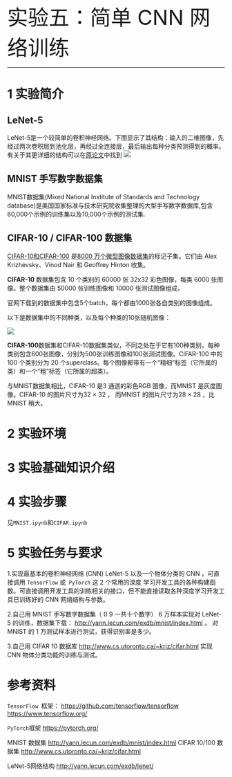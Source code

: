<font size=10>实验五：简单 CNN 网络训练</font>

---

# 1 实验简介
## LeNet-5

LeNet-5是一个较简单的卷积神经网络。下图显示了其结构：输入的二维图像，先经过两次卷积层到池化层，再经过全连接层，最后输出每种分类预测得到的概率。
有关于其更详细的结构可以在[原论文](http://yann.lecun.com/exdb/publis/pdf/lecun-01a.pdf)中找到
![](https://pic4.zhimg.com/v2-308e7517e3f6482a0c376a0d1e90d846_1440w.jpg?source=172ae18b)


## MNIST 手写数字数据集
MNIST数据集(Mixed National Institute of Standards and Technology database)是美国国家标准与技术研究院收集整理的大型手写数字数据库,包含60,000个示例的训练集以及10,000个示例的测试集.


## CIFAR-10 / CIFAR-100 数据集

[CIFAR-10和CIFAR-100](http://www.cs.toronto.edu/~kriz/cifar.html) 是[8000 万个微型图像数据集](http://groups.csail.mit.edu/vision/TinyImages/)的标记子集。它们由 Alex Krizhevsky、Vinod Nair 和 Geoffrey Hinton 收集。

**CIFAR-10** 数据集包含 10 个类别的 60000 张 32x32 彩色图像，每类 6000 张图像。整个数据集由 50000 张训练图像和 10000 张测试图像组成。

官网下载到的数据集中包含5个batch，每个都由1000张各自类别的图像组成。

以下是数据集中的不同种类，以及每个种类的10张随机图像：

![](http://8.136.41.73:5212/api/v3/file/get/92/1.png?sign=AKEhR2PuaP2zpTAJ8NbHsRVRmSKZ9X4XLlQ8CdLSJLs%3D%3A0)

**CIFAR-100**数据集和CIFAR-10数据集类似，不同之处在于它有100种类别，每种类别包含600张图像，分别为500张训练图像和100张测试图像。CIFAR-100 中的 100 个类别分为 20 个superclass。每个图像都带有一个“精细”标签（它所属的类）和一个“粗”标签（它所属的超类）。

与MNIST数据集相比，CIFAR-10 是3 通道的彩色RGB 图像，而MNIST 是灰度图像。CIFAR-10 的图片尺寸为32 × 32 ， 而MNIST 的图片尺寸为28 × 28 ，比MNIST 稍大。

# 2 实验环境



# 3 实验基础知识介绍



# 4 实验步骤
见`MNIST.ipynb`和`CIFAR.ipynb`


# 5 实验任务与要求

1.实现最基本的卷积神经网络 (CNN) LeNet-5 以及一个物体分类的 CNN ，可直接调用 `TensorFlow` 或` PyTorch` 这 2 个常用的深度 学习开发工具的各种构建函数。可直接调用开发工具的训练相关的接口，但不能直接读取各种深度学习开发工具已训练好的 CNN 网络结构与参数。

2.自己用 MNIST 手写数字数据集（ 0 9 一共十个数字） 6 万样本实现对 LeNet-5 的训练，数据集下载： http://yann.lecun.com/exdb/mnist/index.html 。 对MNIST 的 1 万测试样本进行测试，获得识别率是多少。

3.自己用 CIFAR 10 数据库 http://www.cs.utoronto.ca/~kriz/cifar.html 实现CNN 物体分类功能的训练与测试。





# 参考资料

`TensorFlow `框架： https://github.com/tensorflow/tensorflow   https://www.tensorflow.org/

`PyTorch`框架 https://pytorch.org/

MNIST 数据集 http://yann.lecun.com/exdb/mnist/index.html
CIFAR 10/100 数据集 http://www.cs.utoronto.ca/~kriz/cifar.html

LeNet-5网络结构 http://yann.lecun.com/exdb/lenet/

